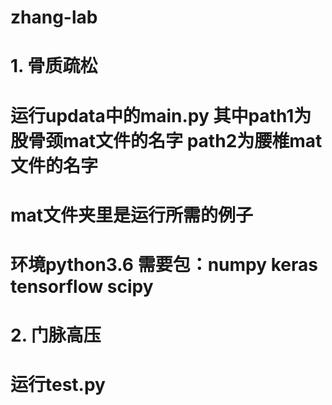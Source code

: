 # zhang-lab

# 1. 骨质疏松
# 运行updata中的main.py   其中path1为股骨颈mat文件的名字  path2为腰椎mat文件的名字
# mat文件夹里是运行所需的例子


# 环境python3.6  需要包：numpy keras tensorflow scipy


# 2. 门脉高压
# 运行test.py
